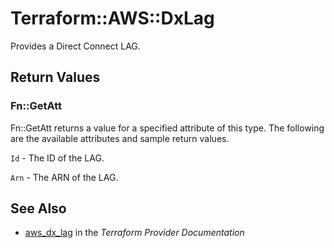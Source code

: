# Terraform::AWS::DxLag

Provides a Direct Connect LAG.

## Return Values

### Fn::GetAtt

Fn::GetAtt returns a value for a specified attribute of this type. The following are the available attributes and sample return values.

`Id` - The ID of the LAG.

`Arn` - The ARN of the LAG.

## See Also

* [aws_dx_lag](https://www.terraform.io/docs/providers/aws/r/dx_lag.html) in the _Terraform Provider Documentation_